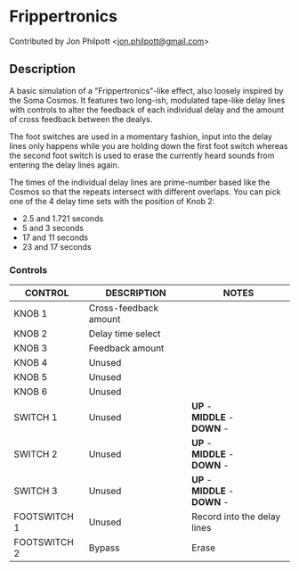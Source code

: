 # Frippertronics

Contributed by Jon Philpott \<<jon.philpott@gmail.com>\>

## Description

A basic simulation of a "Frippertronics"-like effect, also loosely inspired by the Soma Cosmos. It features two long-ish, modulated tape-like delay lines with controls to alter the feedback of each individual delay and the amount of cross feedback between the dealys.

The foot switches are used in a momentary fashion, input into the delay lines only happens while you are holding down the first foot switch whereas the second foot switch is used to erase the currently heard sounds from entering the delay lines again. 

The times of the individual delay lines are prime-number based like the Cosmos so that the repeats intersect with different overlaps. You can pick one of the 4 delay time sets with the position of Knob 2:

- 2.5 and 1.721 seconds
- 5 and 3 seconds
- 17 and 11 seconds
- 23 and 17 seconds

### Controls

| CONTROL | DESCRIPTION | NOTES |
|-|-|-|
| KNOB 1 | Cross-feedback amount |  |
| KNOB 2 | Delay time select |  |
| KNOB 3 | Feedback amount |  |
| KNOB 4 | Unused |  |
| KNOB 5 | Unused |  |
| KNOB 6 | Unused |  |
| SWITCH 1 | Unused | **UP** - <br/>**MIDDLE** - <br/>**DOWN** -  |
| SWITCH 2 | Unused | **UP** - <br/>**MIDDLE** - <br/>**DOWN** -  |
| SWITCH 3 | Unused | **UP** - <br/>**MIDDLE** - <br/>**DOWN** -  |
| FOOTSWITCH 1 | Unused | Record into the delay lines |
| FOOTSWITCH 2 | Bypass | Erase |
